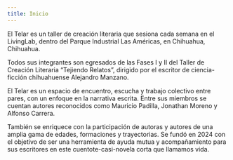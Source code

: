 ```yaml
---
title: Inicio
---
```


El Telar es un taller de creación literaria que sesiona cada semana en el LivingLab, dentro del Parque Industrial Las Américas, en Chihuahua, Chihuahua.

Todos sus integrantes son egresados de las Fases I y II del Taller de Creación Literaria “Tejiendo Relatos”, dirigido por el escritor de ciencia-ficción chihuahuense Alejandro Manzano.

El Telar es un espacio de encuentro, escucha y trabajo colectivo entre pares, con un enfoque en la narrativa escrita. Entre sus miembros se cuentan autores reconocidos como Mauricio Padilla, Jonathan Moreno y Alfonso Carrera.

También se enriquece con la participación de autoras y autores de una amplia gama de edades, formaciones y trayectorias. Se fundó en 2024 con el objetivo de ser una herramienta de ayuda mutua y acompañamiento para sus escritores en este cuentote-casi-novela corta que llamamos vida.
